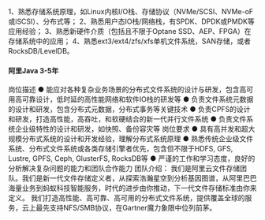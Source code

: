 
1、熟悉存储系统原理，如Linux内核I/O栈、存储协议（NVMe/SCSI、NVMe-oF或iSCSI）、分布式等；
2、熟悉用户态IO栈/网络栈，有SPDK、DPDK或PMDK等应用经验；
3、熟悉新硬件介质（包括且不限于Optane SSD、AEP、FPGA）在存储系统中的应用；
4、熟悉ext3/ext4/zfs/xfs单机文件系统，SAN存储，或者RocksDB/LevelDB。

#### 阿里Java 3-5年
岗位描述
● 能应对各种复杂业务场景的分布式文件系统的设计与研发，包含高可用高可靠设计，低时延的高性能网络和软件IO栈的研发等
● 负责文件系统元数据的设计和研发，包含分布式元数据，分布式事务等关键技术
● 负责CPFS的设计和研发，打造高性能，高吞吐，和软硬结合的新一代并行文件系统
● 负责文件系统企业级特性的设计和研发，如快照、备份容灾等
岗位要求
● 具有高并发和超大规模分布式系统的设计和开发经验，理解分布式系统原理
● 熟悉传统企业级文件系统、分布式文件系统或各类存储引擎者优先，包含但不限于HDFS, GFS, Lustre, GPFS, Ceph, GlusterFS, RocksDB等
● 严谨的工作和学习态度，良好的分析解决复杂问题的能力和团队合作能力
团队介绍：
我们是阿里云文件存储团队。我们是新一代文件存储定义者，从探索浩瀚星空到分析基因图谱，从阿里巴巴海量业务到蚂蚁科技智能服务，时代的进步由你推动，下一代文件存储标准由你来定义。
我们打造高性能、高可靠、高可用的分布式文件系统，提供覆盖全球的服务，云上最先支持NFS/SMB协议，在Gartner魔力象限中位列前茅。


